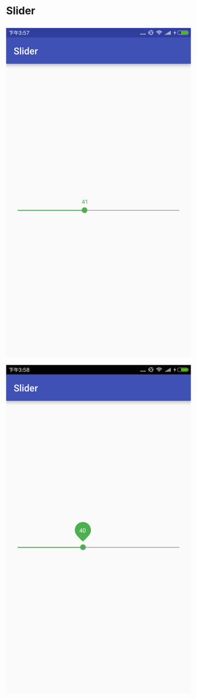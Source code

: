 # Slider
![](https://github.com/jzhu1224/Slider/blob/master/art/image1.png)
------------------------------------------------------------------------------
![](https://github.com/jzhu1224/Slider/blob/master/art/image2.png)